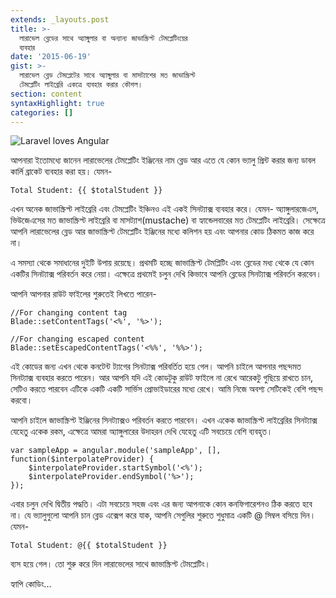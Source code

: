 ```yaml
---
extends: _layouts.post
title: >-
  লারাভেল ব্লেডের সাথে অ্যাঙ্গুলার বা অন্যান্য জাভাস্ক্রিপ্ট টেমপ্লেটিংয়ের
  ব্যবহার
date: '2015-06-19'
gist: >-
  লারাভেল ব্লেড টেমপ্লেটের সাথে অ্যাঙ্গুলার বা মাসট্যাশের মত জাভাস্ক্রিপ্ট
  টেমপ্লেটিং লাইব্রেরি একত্রে ব্যবহার করার কৌশল।
section: content
syntaxHighlight: true
categories: []
---
```


![Laravel loves Angular](/images/posts/angular-laravel.jpg)

আপনারা ইতোমধ্যে জানেন লারাভেলের টেমপ্লেটিং ইঞ্জিনের নাম ব্লেড আর এতে যে কোন ভ্যালু প্রিন্ট করার জন্য ডাবল কার্লি ব্রাকেট ব্যবহার করা হয়। যেমন-

```
Total Student: {{ $totalStudent }}
```

এখন অনেক জাভাস্ক্রিপ্ট লাইব্রেরি এবং টেমপ্লেটিং ইঞ্চিনও এই একই সিনট্যাক্স ব্যবহার করে। যেমন- অ্যাঙ্গুলারজেএস, ভিউজেএসের মত জাভাস্ক্রিপ্ট লাইব্রেরি বা মাসট্যাশ(mustache) বা হ্যান্ডেলবারের মত টেমপ্লেটিং লাইব্রেরি। সেক্ষেত্রে আপনি লারাভেলের ব্লেড আর জাভাস্ক্রিপ্ট টেমপ্লেটিং ইঞ্জিনের মধ্যে কলিশন হয় এবং আপনার কোড ঠিকমত কাজ করে না।

এ সমস্যা থেকে সমাধানের দুইটি উপায় রয়েছে। প্রথমটি হচ্ছে জাভাস্ক্রিপ্ট টেমপ্লিটিং এবং ব্লেডের মধ্য থেকে যে কোন একটির সিনট্যাক্স পরিবর্তন করে নেয়া। এক্ষেত্রে প্রথমেই চলুন দেখি কিভাবে আপনি ব্লেডের সিনট্যাক্স পরিবর্তন করবেন।

আপনি আপনার রাউট ফাইলের শুরুতেই লিখতে পারেন-

```
//For changing content tag
Blade::setContentTags('<%', '%>');

//For changing escaped content
Blade::setEscapedContentTags('<%%', '%%>');
```

এই কোডের জন্য এখন থেকে কনটেন্ট ট্যাগের সিনট্যাক্স পরিবর্তিত হয়ে গেল। আপনি চাইলে আপনার পছন্দমত সিনট্যাক্স ব্যবহার করতে পারেন। আর আপনি যদি এই কোডটুকু রাউট ফাইলে না রেখে আরেকটু গুছিয়ে রাখতে চান, সেটিও করতে পারবেন এটিকে একটি একটি সার্ভিস প্রোভাইডারের মধ্যে রেখে। আমি নিজে অবশ্য সেটিকেই বেশি পছন্দ করবো।

আপনি চাইলে জাভাস্ক্রিপ্ট ইঞ্জিনের সিনট্যাক্সও পরিবর্তন করতে পারবেন। এখন একেক জাভাস্ক্রিপ্ট লাইব্রেরির সিনট্যাক্স যেহেতু একেক রকম, এক্ষেত্রে আমরা অ্যাঙ্গুলারের উদাহরন দেখি যেহেতু এটি সবচেয়ে বেশি ব্যবহৃত।

```
var sampleApp = angular.module('sampleApp', [], function($interpolateProvider) {
    $interpolateProvider.startSymbol('<%');
    $interpolateProvider.endSymbol('%>');
});
```

এবার চলুন দেখি দ্বিতীয় পদ্ধতি। এটা সবচেয়ে সহজ এবং এর জন্য আপনাকে কোন কনফিগারেশনও ঠিক করতে হবে না। যে ভ্যালুগুলো আপনি চান ব্লেড এক্সেপ করে যাক, আপনি সেগুলির শুরুতে শুধুমাত্র একটি @ সিম্বল বসিয়ে দিন। যেমন-

```
Total Student: @{{ $totalStudent }}
```

ব্যস হয়ে গেল। তো শুরু করে দিন লারাভেলের সাথে জাভাস্ক্রিপ্ট টেমপ্লেটিং।

হ্যাপি কোডিং...

